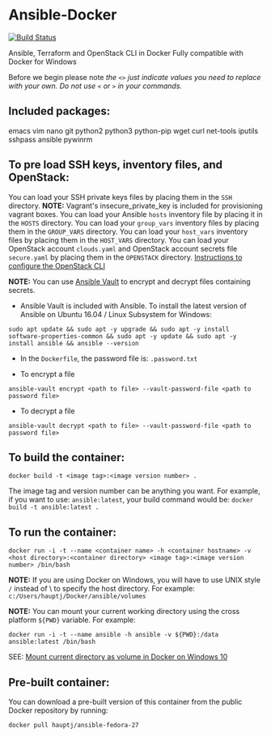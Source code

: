 # Ansible-Docker

[![Build Status](https://travis-ci.org/HauptJ/Ansible-Docker.svg?branch=master)](https://travis-ci.org/HauptJ/Ansible-Docker)

Ansible, Terraform and OpenStack CLI in Docker
Fully compatible with Docker for Windows

Before we begin please note *the `<>` just indicate values you need to replace with your own. Do not use `<` or `>` in your commands.*

Included packages:
------------------

emacs
vim
nano
git
python2
python3
python-pip
wget
curl
net-tools
iputils
sshpass
ansible
pywinrm

To pre load SSH keys, inventory files, and OpenStack:
------------------------------------------
You can load your SSH private keys files by placing them in the `SSH` directory.
**NOTE:** Vagrant's insecure_private_key is included for provisioning vagrant boxes.
You can load your Ansible `hosts` inventory file by placing it in the `HOSTS` directory.
You can load your `group_vars` inventory files by placing them in the `GROUP_VARS` directory.
You can load your `host_vars` inventory files by placing them in the `HOST_VARS` directory.
You can load your OpenStack account `clouds.yaml` and OpenStack account secrets file `secure.yaml` by placing them in the `OPENSTACK` directory.
[Instructions to configure the OpenStack CLI](http://docs.platform9.com/support/managing-multiple-clouds-openstack-cli/)

**NOTE:** You can use [Ansible Vault](https://docs.ansible.com/ansible/2.5/user_guide/vault.html) to encrypt and decrypt files containing secrets.

- Ansible Vault is included with Ansible. To install the latest version of Ansible on Ubuntu 16.04 / Linux Subsystem for Windows:
```
sudo apt update && sudo apt -y upgrade && sudo apt -y install software-properties-common && sudo apt -y update && sudo apt -y install ansible && ansible --version
```

- In the `Dockerfile`, the password file is: `.password.txt`

- To encrypt a file
```
ansible-vault encrypt <path to file> --vault-password-file <path to password file>
```
- To decrypt a file
```
ansible-vault decrypt <path to file> --vault-password-file <path to password file>
```


To build the container:
-----------------------

```
docker build -t <image tag>:<image version number> .
```

The image tag and version number can be anything you want. For example, if you want to use:
`ansible:latest`, your build command would be: `docker build -t ansible:latest . `


To run the container:
---------------------

```
docker run -i -t --name <container name> -h <container hostname> -v <host directory>:<container directory> <image tag>:<image version number> /bin/bash
```

**NOTE:** If you are using Docker on Windows, you will have to use UNIX style `/` instead of \ to specify the host directory. For example:
`c:/Users/hauptj/Docker/ansible/volumes`

**NOTE:** You can mount your current working directory using the cross platform `${PWD}` variable. For example:
```
docker run -i -t --name ansible -h ansible -v ${PWD}:/data ansible:latest /bin/bash
```
SEE: [Mount current directory as volume in Docker on Windows 10](https://stackoverflow.com/questions/41485217/mount-current-directory-as-volume-in-docker-on-windows-10)

Pre-built container:
--------------------

You can download a pre-built version of this container from the public Docker repository by running:

`docker pull hauptj/ansible-fedora-27`
